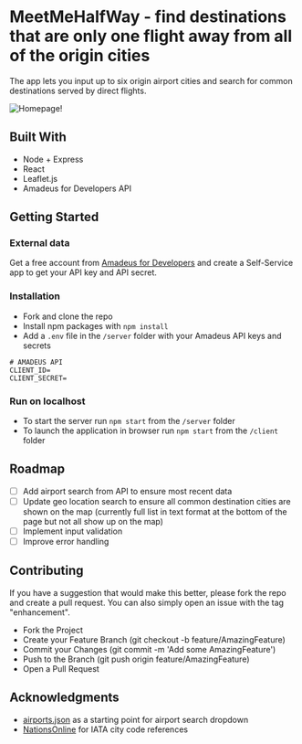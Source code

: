 # MeetMeHalfWay - find destinations that are only one flight away from all of the origin cities
The app lets you input up to six origin airport cities and search for common destinations served by direct flights.

![Homepage!](/assets/MeetMeHalfWay-Screenshot.jpg "Homepage")


## Built With
* Node + Express
* React
* Leaflet.js
* Amadeus for Developers API

## Getting Started

### External data
Get a free account from [Amadeus for Developers](https://developers.amadeus.com/) and create a Self-Service app to get your API key and API secret.

### Installation
* Fork and clone the repo
* Install npm packages with `npm install`
* Add a `.env` file in the `/server` folder with your Amadeus API keys and secrets
```
# AMADEUS API
CLIENT_ID=
CLIENT_SECRET=
```

### Run on localhost
* To start the server run `npm start` from the `/server` folder
* To launch the application in browser run `npm start` from the `/client` folder


## Roadmap
* [ ] Add airport search from API to ensure most recent data
* [ ] Update geo location search to ensure all common destination cities are shown on the map (currently full list in text format at the bottom of the page but not all show up on the map)
* [ ] Implement input validation
* [ ] Improve error handling

## Contributing
If you have a suggestion that would make this better, please fork the repo and create a pull request. You can also simply open an issue with the tag "enhancement".

* Fork the Project
* Create your Feature Branch (git checkout -b feature/AmazingFeature)
* Commit your Changes (git commit -m 'Add some AmazingFeature')
* Push to the Branch (git push origin feature/AmazingFeature)
* Open a Pull Request


## Acknowledgments
* [airports.json](https://gist.github.com/tdreyno/4278655) as a starting point for airport search dropdown
* [NationsOnline](https://www.nationsonline.org/oneworld/IATA_Codes/airport_code_list.htm) for IATA city code references
